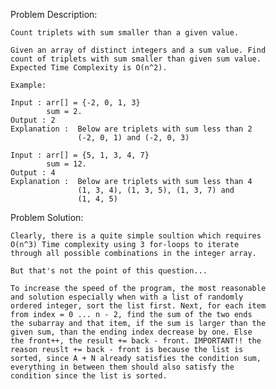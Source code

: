 Problem Description:

	Count triplets with sum smaller than a given value.

	Given an array of distinct integers and a sum value. Find 
	count of triplets with sum smaller than given sum value.
	Expected Time Complexity is O(n^2).

	Example:

	Input : arr[] = {-2, 0, 1, 3}
        	sum = 2.
	Output : 2
	Explanation :  Below are triplets with sum less than 2
	               (-2, 0, 1) and (-2, 0, 3) 

	Input : arr[] = {5, 1, 3, 4, 7}
	        sum = 12.
	Output : 4
	Explanation :  Below are triplets with sum less than 4
	               (1, 3, 4), (1, 3, 5), (1, 3, 7) and 
	               (1, 4, 5)

Problem Solution:

	Clearly, there is a quite simple soultion which requires 
	O(n^3) Time complexity using 3 for-loops to iterate 
	through all possible combinations in the integer array.

	But that's not the point of this question...

	To increase the speed of the program, the most reasonable 
	and solution especially when with a list of randomly 
	ordered integer, sort the list first. Next, for each item 
	from index = 0 ... n - 2, find the sum of the two ends 
	the subarray and that item, if the sum is larger than the 
	given sum, than the ending index decrease by one. Else 
	the front++, the result += back - front. IMPORTANT!! the 
	reason reuslt += back - front is because the list is 
	sorted, since A + N already satisfies the condition sum, 
	everything in between them should also satisfy the 
	condition since the list is sorted.

